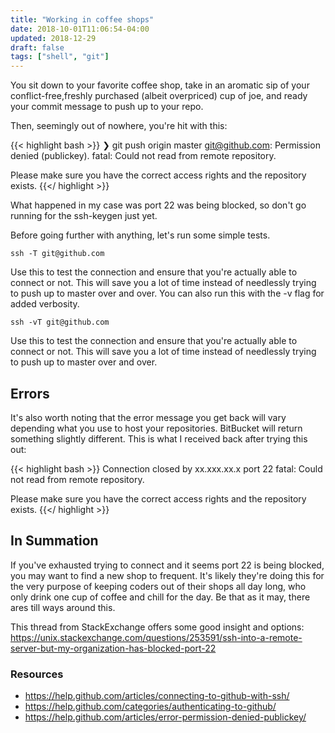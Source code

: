 ```yaml
---
title: "Working in coffee shops"
date: 2018-10-01T11:06:54-04:00
updated: 2018-12-29
draft: false
tags: ["shell", "git"]
---
```


You sit down to your favorite coffee shop, take in an aromatic sip of your conflict-free,freshly purchased (albeit overpriced) cup of joe, and ready your commit message to push up to your repo.

Then, seemingly out of nowhere, you're hit with this:

{{< highlight bash >}}
❯ git push origin master
git@github.com: Permission denied (publickey).
fatal: Could not read from remote repository.

Please make sure you have the correct access rights
and the repository exists.
{{</ highlight >}}

What happened in my case was port 22 was being blocked, so don't go running for the ssh-keygen just yet.

Before going further with anything, let's run some simple tests.

```
ssh -T git@github.com
```

Use this to test the connection and ensure that you're actually able to connect or not. This will save you a lot of time instead of needlessly trying to push up to master over and over.
You can also run this with the -v flag for added verbosity.

```
ssh -vT git@github.com
```

Use this to test the connection and ensure that you're actually able to connect or not. This will save you a lot of time instead of needlessly trying to push up to master over and over.

## Errors

It's also worth noting that the error message you get back will vary depending what you use to host your repositories. BitBucket will return something slightly different. This is what I received back after trying this out:

{{< highlight bash >}}
Connection closed by xx.xxx.xx.x port 22
fatal: Could not read from remote repository.

Please make sure you have the correct access rights
and the repository exists.
{{</ highlight >}}

## In Summation

If you've exhausted trying to connect and it seems port 22 is being blocked, you may want to find a new shop to frequent. It's likely they're doing this for the very purpose of keeping coders out of their shops all day long, who only drink one cup of coffee and chill for the day. Be that as it may, there ares till ways around this.

This thread from StackExchange offers some good insight and options:
https://unix.stackexchange.com/questions/253591/ssh-into-a-remote-server-but-my-organization-has-blocked-port-22

### Resources

- https://help.github.com/articles/connecting-to-github-with-ssh/
- https://help.github.com/categories/authenticating-to-github/
- https://help.github.com/articles/error-permission-denied-publickey/
